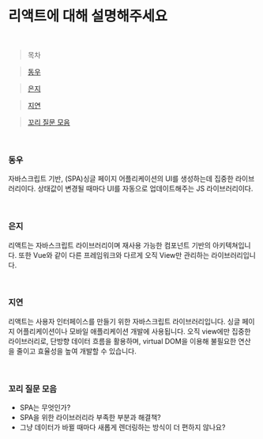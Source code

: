 # 리액트에 대해 설명해주세요

<br />

> 목차

> [동우](#동우)

> [은지](#은지)

> [지연](#지연)

> [꼬리 질문 모음](#꼬리-질문-모음)

<br />

### 동우

자바스크립트 기반, (SPA)싱글 페이지 어플리케이션의 UI를 생성하는데 집중한 라이브러리이다. 상태값이 변경될 때마다 UI를 자동으로 업데이트해주는 JS 라이브러리이다.

<br />

### 은지

리액트는 자바스크립트 라이브러리이며 재사용 가능한 컴포넌트 기반의 아키텍쳐입니다. 또한 Vue와 같이 다른 프레임워크와 다르게 오직 View만 관리하는 라이브러리입니다.

<br />

### 지연

리액트는 사용자 인터페이스를 만들기 위한 자바스크립트 라이브러리입니다. 싱글 페이지 어플리케이션이나 모바일 애플리케이션 개발에 사용됩니다. 오직 view에만 집중한 라이브러리로, 단방향 데이터 흐름을 활용하며, virtual DOM을 이용해 불필요한 연산을 줄이고 효율성을 높여 개발할 수 있습니다.

<br />

### 꼬리 질문 모음

- SPA는 무엇인가?
- SPA을 위한 라이브러리라 부족한 부분과 해결책?
- 그냥 데이터가 바뀔 때마다 새롭게 렌더링하는 방식이 더 편하지 않나요?
